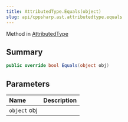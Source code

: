 ```yaml
---
title: AttributedType.Equals(object)
slug: api/cppsharp.ast.attributedtype.equals
---
```

Method in [AttributedType](/api/cppsharp/ast/attributedtype)

## Summary



```csharp
public override bool Equals(object obj)
```

## Parameters

|Name|Description|
|:---|:---|
|`object` obj||

